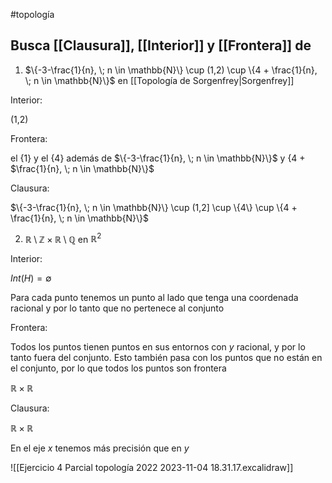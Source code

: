 #topología 

## Busca [[Clausura]], [[Interior]] y [[Frontera]] de

1. $\{-3-\frac{1}{n}, \; n \in \mathbb{N}\} \cup (1,2) \cup \{4 + \frac{1}{n}, \; n \in \mathbb{N}\}$ en [[Topología de Sorgenfrey|Sorgenfrey]]

Interior:

(1,2)

Frontera:

el $\{1\}$ y el $\{4\}$ además de $\{-3-\frac{1}{n}, \; n \in \mathbb{N}\}$ y \{4 + $\frac{1}{n}, \; n \in \mathbb{N}\}$

Clausura:

$\{-3-\frac{1}{n}, \; n \in \mathbb{N}\} \cup (1,2] \cup \{4\} \cup \{4 + \frac{1}{n}, \; n \in \mathbb{N}\}$

2. $\mathbb{R} \setminus \mathbb{Z} \times \mathbb{R} \setminus \mathbb{Q}$ en $\mathbb{R}^2$

Interior: 

$Int(H) = \emptyset$

Para cada punto tenemos un punto al lado que tenga una coordenada racional y por lo tanto que no pertenece al conjunto

Frontera:

Todos los puntos tienen puntos en sus entornos con $y$ racional, y por lo tanto fuera del conjunto.
Esto también pasa con los puntos que no están en el conjunto, por lo que todos los puntos son frontera

$\mathbb{R} \times \mathbb{R}$ 

Clausura:

$\mathbb{R} \times \mathbb{R}$ 



En el eje $x$ tenemos más precisión que en $y$

![[Ejercicio 4 Parcial topología 2022 2023-11-04 18.31.17.excalidraw]]